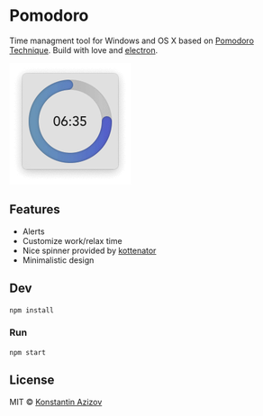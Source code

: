 # Pomodoro

Time managment tool for Windows and OS X based on [Pomodoro Technique](https://en.wikipedia.org/wiki/Pomodoro_Technique). Build with love and [electron](https://github.com/atom/electron).

![Here may be screenshot](https://raw.githubusercontent.com/G07cha/pomodoro/master/screenshot.png)

## Features
- Alerts
- Customize work/relax time
- Nice spinner provided by [kottenator](https://github.com/kottenator/jquery-circle-progress)
- Minimalistic design

## Dev

```
npm install
```

### Run

```
npm start
```


## License

MIT © [Konstantin Azizov](http://g07cha.github.io)
